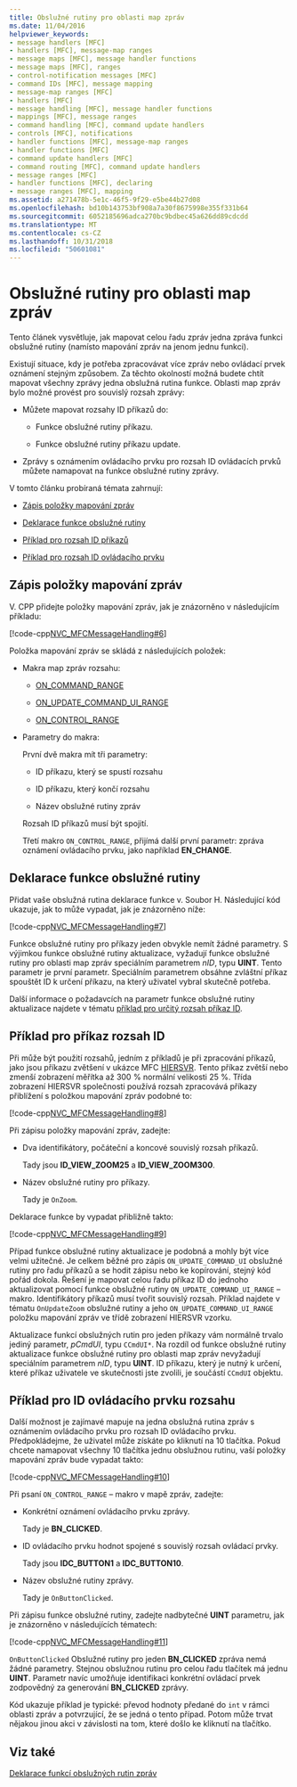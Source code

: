 ```yaml
---
title: Obslužné rutiny pro oblasti map zpráv
ms.date: 11/04/2016
helpviewer_keywords:
- message handlers [MFC]
- handlers [MFC], message-map ranges
- message maps [MFC], message handler functions
- message maps [MFC], ranges
- control-notification messages [MFC]
- command IDs [MFC], message mapping
- message-map ranges [MFC]
- handlers [MFC]
- message handling [MFC], message handler functions
- mappings [MFC], message ranges
- command handling [MFC], command update handlers
- controls [MFC], notifications
- handler functions [MFC], message-map ranges
- handler functions [MFC]
- command update handlers [MFC]
- command routing [MFC], command update handlers
- message ranges [MFC]
- handler functions [MFC], declaring
- message ranges [MFC], mapping
ms.assetid: a271478b-5e1c-46f5-9f29-e5be44b27d08
ms.openlocfilehash: bd10b143753bf908a7a30f8675998e355f331b64
ms.sourcegitcommit: 6052185696adca270bc9bdbec45a626dd89cdcdd
ms.translationtype: MT
ms.contentlocale: cs-CZ
ms.lasthandoff: 10/31/2018
ms.locfileid: "50601081"
---
```

# <a name="handlers-for-message-map-ranges"></a>Obslužné rutiny pro oblasti map zpráv

Tento článek vysvětluje, jak mapovat celou řadu zpráv jedna zpráva funkci obslužné rutiny (namísto mapování zpráv na jenom jednu funkci).

Existují situace, kdy je potřeba zpracovávat více zpráv nebo ovládací prvek oznámení stejným způsobem. Za těchto okolností možná budete chtít mapovat všechny zprávy jedna obslužná rutina funkce. Oblasti map zpráv bylo možné provést pro souvislý rozsah zprávy:

- Můžete mapovat rozsahy ID příkazů do:

   - Funkce obslužné rutiny příkazu.

   - Funkce obslužné rutiny příkazu update.

- Zprávy s oznámením ovládacího prvku pro rozsah ID ovládacích prvků můžete namapovat na funkce obslužné rutiny zprávy.

V tomto článku probíraná témata zahrnují:

- [Zápis položky mapování zpráv](#_core_writing_the_message.2d.map_entry)

- [Deklarace funkce obslužné rutiny](#_core_declaring_the_handler_function)

- [Příklad pro rozsah ID příkazů](#_core_example_for_a_range_of_command_ids)

- [Příklad pro rozsah ID ovládacího prvku](#_core_example_for_a_range_of_control_ids)

##  <a name="_core_writing_the_message.2d.map_entry"></a> Zápis položky mapování zpráv

V. CPP přidejte položky mapování zpráv, jak je znázorněno v následujícím příkladu:

[!code-cpp[NVC_MFCMessageHandling#6](../mfc/codesnippet/cpp/handlers-for-message-map-ranges_1.cpp)]

Položka mapování zpráv se skládá z následujících položek:

- Makra map zpráv rozsahu:

   - [ON_COMMAND_RANGE](reference/message-map-macros-mfc.md#on_command_range)

   - [ON_UPDATE_COMMAND_UI_RANGE](reference/message-map-macros-mfc.md#on_update_command_ui_range)

   - [ON_CONTROL_RANGE](reference/message-map-macros-mfc.md#on_control_range)

- Parametry do makra:

   První dvě makra mít tři parametry:

   - ID příkazu, který se spustí rozsahu

   - ID příkazu, který končí rozsahu

   - Název obslužné rutiny zpráv

   Rozsah ID příkazů musí být spojití.

   Třetí makro `ON_CONTROL_RANGE`, přijímá další první parametr: zpráva oznámení ovládacího prvku, jako například **EN_CHANGE**.

##  <a name="_core_declaring_the_handler_function"></a> Deklarace funkce obslužné rutiny

Přidat vaše obslužná rutina deklarace funkce v. Soubor H. Následující kód ukazuje, jak to může vypadat, jak je znázorněno níže:

[!code-cpp[NVC_MFCMessageHandling#7](../mfc/codesnippet/cpp/handlers-for-message-map-ranges_2.h)]

Funkce obslužné rutiny pro příkazy jeden obvykle nemít žádné parametry. S výjimkou funkce obslužné rutiny aktualizace, vyžadují funkce obslužné rutiny pro oblasti map zpráv speciálním parametrem *nID*, typu **UINT**. Tento parametr je první parametr. Speciálním parametrem obsáhne zvláštní příkaz spouštět ID k určení příkazu, na který uživatel vybral skutečně potřeba.

Další informace o požadavcích na parametr funkce obslužné rutiny aktualizace najdete v tématu [příklad pro určitý rozsah příkaz ID](#_core_example_for_a_range_of_command_ids).

##  <a name="_core_example_for_a_range_of_command_ids"></a> Příklad pro příkaz rozsah ID

Při může být použití rozsahů, jedním z příkladů je při zpracování příkazů, jako jsou příkazu zvětšení v ukázce MFC [HIERSVR](../visual-cpp-samples.md). Tento příkaz zvětší nebo zmenší zobrazení měřítka až 300 % normální velikosti 25 %. Třída zobrazení HIERSVR společnosti používá rozsah zpracovává příkazy přiblížení s položkou mapování zpráv podobné to:

[!code-cpp[NVC_MFCMessageHandling#8](../mfc/codesnippet/cpp/handlers-for-message-map-ranges_3.cpp)]

Při zápisu položky mapování zpráv, zadejte:

- Dva identifikátory, počáteční a koncové souvislý rozsah příkazů.

   Tady jsou **ID_VIEW_ZOOM25** a **ID_VIEW_ZOOM300**.

- Název obslužné rutiny pro příkazy.

   Tady je `OnZoom`.

Deklarace funkce by vypadat přibližně takto:

[!code-cpp[NVC_MFCMessageHandling#9](../mfc/codesnippet/cpp/handlers-for-message-map-ranges_4.h)]

Případ funkce obslužné rutiny aktualizace je podobná a mohly být více velmi užitečné. Je celkem běžné pro zápis `ON_UPDATE_COMMAND_UI` obslužné rutiny pro řadu příkazů a se hodit zápisu nebo ke kopírování, stejný kód pořád dokola. Řešení je mapovat celou řadu příkaz ID do jednoho aktualizovat pomocí funkce obslužné rutiny `ON_UPDATE_COMMAND_UI_RANGE` – makro. Identifikátory příkazů musí tvořit souvislý rozsah. Příklad najdete v tématu `OnUpdateZoom` obslužné rutiny a jeho `ON_UPDATE_COMMAND_UI_RANGE` položku mapování zpráv ve třídě zobrazení HIERSVR vzorku.

Aktualizace funkcí obslužných rutin pro jeden příkazy vám normálně trvalo jediný parametr, *pCmdUI*, typu `CCmdUI*`. Na rozdíl od funkce obslužné rutiny aktualizace funkce obslužné rutiny pro oblasti map zpráv nevyžadují speciálním parametrem *nID*, typu **UINT**. ID příkazu, který je nutný k určení, které příkaz uživatele ve skutečnosti jste zvolili, je součástí `CCmdUI` objektu.

##  <a name="_core_example_for_a_range_of_control_ids"></a> Příklad pro ID ovládacího prvku rozsahu

Další možnost je zajímavé mapuje na jedna obslužná rutina zpráv s oznámením ovládacího prvku pro rozsah ID ovládacího prvku. Předpokládejme, že uživatel může získáte po kliknutí na 10 tlačítka. Pokud chcete namapovat všechny 10 tlačítka jednu obslužnou rutinu, vaší položky mapování zpráv bude vypadat takto:

[!code-cpp[NVC_MFCMessageHandling#10](../mfc/codesnippet/cpp/handlers-for-message-map-ranges_5.cpp)]

Při psaní `ON_CONTROL_RANGE` – makro v mapě zpráv, zadejte:

- Konkrétní oznámení ovládacího prvku zprávy.

   Tady je **BN_CLICKED**.

- ID ovládacího prvku hodnot spojené s souvislý rozsah ovládací prvky.

   Tady jsou **IDC_BUTTON1** a **IDC_BUTTON10**.

- Název obslužné rutiny zprávy.

   Tady je `OnButtonClicked`.

Při zápisu funkce obslužné rutiny, zadejte nadbytečné **UINT** parametru, jak je znázorněno v následujících tématech:

[!code-cpp[NVC_MFCMessageHandling#11](../mfc/codesnippet/cpp/handlers-for-message-map-ranges_6.cpp)]

`OnButtonClicked` Obslužné rutiny pro jeden **BN_CLICKED** zpráva nemá žádné parametry. Stejnou obslužnou rutinu pro celou řadu tlačítek má jednu **UINT**. Parametr navíc umožňuje identifikaci konkrétní ovládací prvek zodpovědný za generování **BN_CLICKED** zprávy.

Kód ukazuje příklad je typické: převod hodnoty předané do `int` v rámci oblasti zpráv a potvrzující, že se jedná o tento případ. Potom může trvat nějakou jinou akci v závislosti na tom, které došlo ke kliknutí na tlačítko.

## <a name="see-also"></a>Viz také

[Deklarace funkcí obslužných rutin zpráv](../mfc/declaring-message-handler-functions.md)
